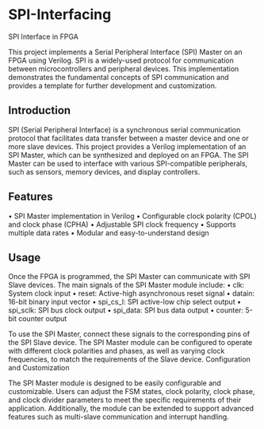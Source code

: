 # SPI-Interfacing

SPI Interface in FPGA

This project implements a Serial Peripheral Interface (SPI) Master on an FPGA using Verilog. SPI is a widely-used protocol for communication between microcontrollers and peripheral devices. This implementation demonstrates the fundamental concepts of SPI communication and provides a template for further development and customization.

## Introduction

SPI (Serial Peripheral Interface) is a synchronous serial communication protocol that facilitates data transfer between a master device and one or more slave devices. This project provides a Verilog implementation of an SPI Master, which can be synthesized and deployed on an FPGA. The SPI Master can be used to interface with various SPI-compatible peripherals, such as sensors, memory devices, and display controllers.

## Features

•	SPI Master implementation in Verilog
•	Configurable clock polarity (CPOL) and clock phase (CPHA)
•	Adjustable SPI clock frequency
•	Supports multiple data rates
•	Modular and easy-to-understand design

## Usage

Once the FPGA is programmed, the SPI Master can communicate with SPI Slave devices. The main signals of the SPI Master module include:
•	clk: System clock input
•	reset: Active-high asynchronous reset signal
•	datain: 16-bit binary input vector
•	spi_cs_l: SPI active-low chip select output
•	spi_sclk: SPI bus clock output
•	spi_data: SPI bus data output
•	counter: 5-bit counter output

To use the SPI Master, connect these signals to the corresponding pins of the SPI Slave device. The SPI Master module can be configured to operate with different clock polarities and phases, as well as varying clock frequencies, to match the requirements of the Slave device.
Configuration and Customization

The SPI Master module is designed to be easily configurable and customizable. Users can adjust the FSM states, clock polarity, clock phase, and clock divider parameters to meet the specific requirements of their application. Additionally, the module can be extended to support advanced features such as multi-slave communication and interrupt handling.
